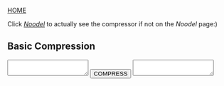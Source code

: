 [HOME](README.md)

Click [_Noodel_](https://tkellehe.github.io/noodel/compressor.html) to actually see the compressor if not on the _Noodel_ page:)


<script src="https://code.jquery.com/jquery-3.1.1.min.js" integrity="sha256-hVVnYaiADRTO2PzUGmuLJr8BLUSjGIZsDYGmIJLv2b8=" crossorigin="anonymous"></script>

<script src="src/js/pipe.js"></script>
<script src="src/js/token.js"></script>
<script src="src/js/path.js"></script>
<script src="src/js/characters.js"></script>
<script src="src/js/types.js"></script>
<script src="src/noodel.js"></script>
<script src="src/noodel-basic_array.js"></script>
<script src="src/noodel-basic_cast.js"></script>
<script src="src/noodel-basic_operands.js"></script>
<script src="src/noodel-basic_pipe.js"></script>
<script src="src/noodel-basic_print.js"></script>
<script src="src/noodel-literals.js"></script>
<script src="src/noodel-loops.js"></script>

<link rel="stylesheet" type="text/css" href="docs.css">
<script type="text/javascript" src="docs.js"></script>

## Basic Compression

<div class="noodel-compressor_basic">
<textarea id="text"></textarea>
<button click="$('compressed').val(characters.compress_basic($('#text').val()))">COMPRESS</button>
<textarea id="compressed"></textarea>
</div>
